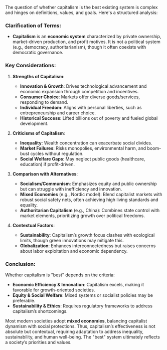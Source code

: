 The question of whether capitalism is the best existing system is complex and hinges on definitions, values, and goals. Here's a structured analysis:

### Clarification of Terms:
- **Capitalism** is an **economic system** characterized by private ownership, market-driven production, and profit motives. It is not a political system (e.g., democracy, authoritarianism), though it often coexists with democratic governance.

### Key Considerations:
1. **Strengths of Capitalism**:
   - **Innovation & Growth**: Drives technological advancement and economic expansion through competition and incentives.
   - **Consumer Choice**: Markets offer diverse goods/services, responding to demand.
   - **Individual Freedom**: Aligns with personal liberties, such as entrepreneurship and career choice.
   - **Historical Success**: Lifted billions out of poverty and fueled global development.

2. **Criticisms of Capitalism**:
   - **Inequality**: Wealth concentration can exacerbate social divides.
   - **Market Failures**: Risks monopolies, environmental harm, and boom-bust cycles without regulation.
   - **Social Welfare Gaps**: May neglect public goods (healthcare, education) if profit-driven.

3. **Comparison with Alternatives**:
   - **Socialism/Communism**: Emphasizes equity and public ownership but can struggle with inefficiency and innovation.
   - **Mixed Economies** (e.g., Nordic model): Blend capitalist markets with robust social safety nets, often achieving high living standards and equality.
   - **Authoritarian Capitalism** (e.g., China): Combines state control with market elements, prioritizing growth over political freedoms.

4. **Contextual Factors**:
   - **Sustainability**: Capitalism’s growth focus clashes with ecological limits, though green innovations may mitigate this.
   - **Globalization**: Enhances interconnectedness but raises concerns about labor exploitation and economic dependency.

### Conclusion:
Whether capitalism is "best" depends on the criteria:
- **Economic Efficiency & Innovation**: Capitalism excels, making it favorable for growth-oriented societies.
- **Equity & Social Welfare**: Mixed systems or socialist policies may be preferable.
- **Sustainability & Ethics**: Requires regulatory frameworks to address capitalism’s shortcomings.

Most modern societies adopt **mixed economies**, balancing capitalist dynamism with social protections. Thus, capitalism’s effectiveness is not absolute but contextual, requiring adaptation to address inequality, sustainability, and human well-being. The "best" system ultimately reflects a society’s priorities and values.